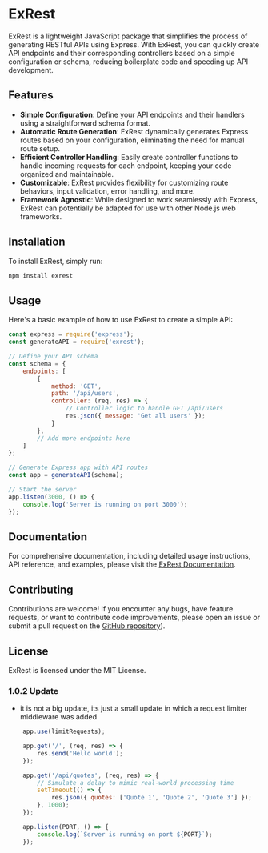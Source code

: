 # ExRest

ExRest is a lightweight JavaScript package that simplifies the process of generating RESTful APIs using Express. With ExRest, you can quickly create API endpoints and their corresponding controllers based on a simple configuration or schema, reducing boilerplate code and speeding up API development.

## Features

- **Simple Configuration**: Define your API endpoints and their handlers using a straightforward schema format.
- **Automatic Route Generation**: ExRest dynamically generates Express routes based on your configuration, eliminating the need for manual route setup.
- **Efficient Controller Handling**: Easily create controller functions to handle incoming requests for each endpoint, keeping your code organized and maintainable.
- **Customizable**: ExRest provides flexibility for customizing route behaviors, input validation, error handling, and more.
- **Framework Agnostic**: While designed to work seamlessly with Express, ExRest can potentially be adapted for use with other Node.js web frameworks.

## Installation

To install ExRest, simply run:

```bash
npm install exrest
```



## Usage

Here's a basic example of how to use ExRest to create a simple API:

```js
const express = require('express');
const generateAPI = require('exrest');

// Define your API schema
const schema = {
    endpoints: [
        {
            method: 'GET',
            path: '/api/users',
            controller: (req, res) => {
                // Controller logic to handle GET /api/users
                res.json({ message: 'Get all users' });
            }
        },
        // Add more endpoints here
    ]
};

// Generate Express app with API routes
const app = generateAPI(schema);

// Start the server
app.listen(3000, () => {
    console.log('Server is running on port 3000');
});

```

## Documentation

For comprehensive documentation, including detailed usage instructions, API reference, and examples, please visit the [ExRest Documentation](https://exrest.vercel.app/).

## Contributing

Contributions are welcome! If you encounter any bugs, have feature requests, or want to contribute code improvements, please open an issue or submit a pull request on the [GitHub repository](https://github.com/dada44a/ExRest)).

## License

ExRest is licensed under the MIT License.

### 1.0.2 Update
- it is not a big update, its just a small update in which a request limiter middleware was added
```javascript
    app.use(limitRequests);

    app.get('/', (req, res) => {
        res.send('Hello world');
    });

    app.get('/api/quotes', (req, res) => {
        // Simulate a delay to mimic real-world processing time
        setTimeout(() => {
            res.json({ quotes: ['Quote 1', 'Quote 2', 'Quote 3'] });
        }, 1000);
    });

    app.listen(PORT, () => {
        console.log(`Server is running on port ${PORT}`);
    });


```
